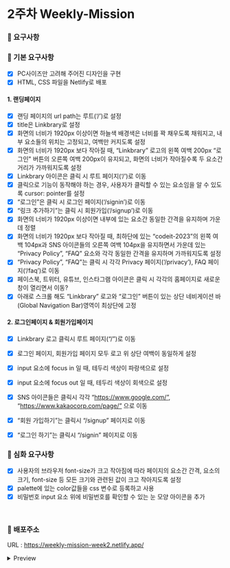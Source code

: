 # 2주차 Weekly-Mission

### 📌 요구사항
### 🔎 기본 요구사항
- [x] PC사이즈만 고려해 주어진 디자인을 구현
- [x] HTML, CSS 파일을 Netlify로 배포

#### 1. 랜딩페이지
- [x] 랜딩 페이지의 url path는 루트(‘/’)로 설정 <br />
- [x] title은 Linkbrary로 설정 <br />
- [x] 화면의 너비가 1920px 이상이면 하늘색 배경색은 너비를 꽉 채우도록 채워지고, 내부 요소들의 위치는 고정되고, 여백만 커지도록 설정 <br />
- [x] 화면의 너비가 1920px 보다 작아질 때, “Linkbrary” 로고의 왼쪽 여백 200px “로그인" 버튼의 오른쪽 여백 200px이 유지되고, 화면의 너비가 작아질수록 두 요소간 거리가 가까워지도록 설정 <br />
- [x] Linkbrary 아이콘은 클릭 시 루트 페이지(‘/’)로 이동 <br />
- [x] 클릭으로 기능이 동작해야 하는 경우, 사용자가 클릭할 수 있는 요소임을 알 수 있도록 cursor: pointer를 설정 <br />
- [x] “로그인”은 클릭 시 로그인 페이지(‘/signin’)로 이동 <br />
- [x] “링크 추가하기”는 클릭 시 회원가입(‘/signup’)로 이동 <br />
- [x] 화면의 너비가 1920px 이상이면 내부에 있는 요소간 동일한 간격을 유지하며 가운데 정렬 <br />
- [x] 화면의 너비가 1920px 보다 작아질 때, 최하단에 있는 “codeit-2023”의 왼쪽 여백 104px과 SNS 아이콘들의 오른쪽 여백 104px을 유지하면서 가운데 있는 “Privacy Policy”, “FAQ” 요소와 각각 동일한 간격을 유지하며 가까워지도록 설정 <br />
- [x] “Privacy Policy”, “FAQ”는 클릭 시 각각 Privacy 페이지(‘/privacy’), FAQ 페이지(‘/faq’)로 이동 <br />
- [x] 페이스북, 트위터, 유튜브, 인스타그램 아이콘은 클릭 시 각각의 홈페이지로 새로운 창이 열리면서 이동? <br />
- [x] 아래로 스크롤 해도 “Linkbrary” 로고와 “로그인” 버튼이 있는 상단 네비게이션 바(Global Navigation Bar)영역이 최상단에 고정 <br />

#### 2. 로그인페이지 & 회원가입페이지
- [x] Linkbrary 로고 클릭시 루트 페이지(“/”)로 이동 <br />
- [x] 로그인 페이지, 회원가입 페이지 모두 로고 위 상단 여백이 동일하게 설정 <br />
- [x] input 요소에 focus in 일 때, 테두리 색상이 파랑색으로 설정 <br />
- [x] input 요소에 focus out 일 때, 테두리 색상이 회색으로 설정 <br />
- [x] SNS 아이콘들은 클릭시 각각 “https://www.google.com/”, “https://www.kakaocorp.com/page/” 으로 이동 <br />
- [x] “회원 가입하기”는 클릭시 “/signup” 페이지로 이동 <br />
- [x] “로그인 하기”는 클릭시 “/signin” 페이지로 이동 <br />


### 🔎 심화 요구사항
- [x] 사용자의 브라우저 font-size가 크고 작아짐에 따라 페이지의 요소간 간격, 요소의 크기, font-size 등 모든 크기와 관련된 값이 크고 작아지도록 설정 <br />
- [x] palette에 있는 color값들을 css 변수로 등록하고 사용 <br />
- [x] 비밀번호 input 요소 위에 비밀번호를 확인할 수 있는 눈 모양 아이콘을 추가 <br />

<br />

### 📌 배포주소
URL : https://weekly-mission-week2.netlify.app/ 
<br />
<details>
  <summary>Preview</summary>
  
  <br />
  
  https://github.com/MinCheolS/4-Weekly-Mission/assets/97032929/fbe0ba15-49ed-460e-a538-6d31aa004cad
  
</details>
